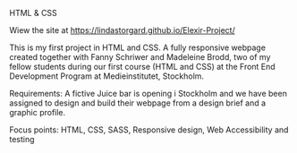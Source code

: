HTML & CSS

Wiew the site at https://lindastorgard.github.io/Elexir-Project/

This is my first project in HTML and CSS. A fully responsive webpage created together with Fanny Schriwer and Madeleine Brodd, two of my fellow students during our first course (HTML and CSS) at the Front End Development Program at Medieinstitutet, Stockholm.

Requirements:
A fictive Juice bar is opening i Stockholm and we have been assigned to design and build their webpage from a design brief and a graphic profile.

Focus points: HTML, CSS, SASS, Responsive design, Web Accessibility and testing
